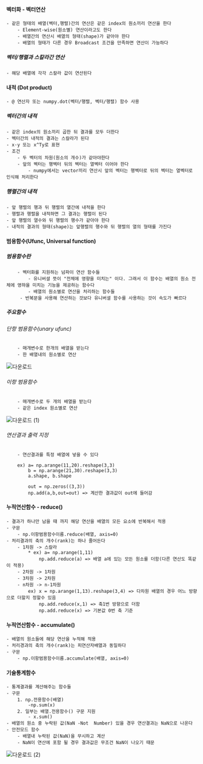 #### 벡터화 - 벡터연산
    - 같은 형태의 배열(벡터,행렬)간의 연산은 같은 index의 원소끼리 연산을 한다
        - Element-wise(원소별) 연산이라고도 한다
        - 배열간의 연산시 배열의 형태(shape)가 같아야 한다
        - 배열의 형태가 다른 경우 Broadcast 조건을 만족하면 연산이 가능하다
        
##### 벡터/행렬과 스칼라간 연산

    - 해당 배열에 각각 스칼라 값이 연산된다

#### 내적 (Dot product)
    - @ 연산자 또는 numpy.dot(벡터/행렬, 벡터/행렬) 함수 사용
 ##### 벡터간의 내적
    - 같은 index의 원소끼리 곱한 뒤 결과를 모두 더한다
    - 벡터간의 내적의 결과는 스칼라가 된다
    - x·y 또는 x^Ty로 표현
    - 조건
        - 두 벡터의 차원(원소의 개수)가 같아야한다
        - 앞의 벡터는 행벡터 뒤의 벡터는 열벡터 이어야 한다
            - numpy에서는 vector끼리 연산시 앞의 벡터는 행벡터로 뒤의 벡터는 열벡터로 인식해 처리한다

 ##### 행렬간의 내적
    - 앞 행렬의 행과 뒤 행렬의 열간에 내적을 한다
    - 행렬과 행렬을 내적하면 그 결과는 행렬이 된다
    - 앞 행렬의 열수와 뒤 행렬의 행수가 같아야 한다
    - 내적의 결과의 형태(shape)는 앞행렬의 행수와 뒤 행렬의 열의 형태를 가진다

#### 범용함수(Ufunc, Universal function)

   ##### 범용함수란
        - 벡터화를 지원하는 넘파이 연산 함수들
            - 유니버셜 뜻이 "전체에 영향을 미치는" 이다. 그래서 이 함수는 배열의 원소 전체에 영햐을 미치는 기능을 제공하는 함수다
            - 배열의 원소별로 연산을 처리하는 함수들
         - 반복문을 사용해 연산하는 것보다 유니버셜 함수를 사용하는 것이 속도가 빠르다
      
   ##### 주요함수
   
   ###### 단항 범용함수(unary ufunc)
        - 매개변수로 한개의 배열을 받는다
        - 한 배열내의 원소별로 연산
  ![다운로드](https://user-images.githubusercontent.com/76146752/108631036-5b01b400-74ab-11eb-8d0c-a8918330e91e.png)
  
  
   ###### 이항 범용함수
        - 매개변수로 두 개의 배열을 받는다
        - 같은 index 원소별로 연산
   ![다운로드 (1)](https://user-images.githubusercontent.com/76146752/108644471-72b05b00-74f2-11eb-825e-491987cdd1a6.png)
   
   ###### 연산결과 출력 지정
        - 연산결과를 특정 배열에 넣을 수 있다
      
        ex) a= np.arange(11,20).reshape(3,3)
            b = np.arange(21,30).reshape(3,3)
            a.shape, b.shape
            
            out = np.zeros((3,3))
            np.add(a,b,out=out) => 계산한 결과값이 out에 들어감
            
 #### 누적연산함수 - reduce()
    - 결과가 하나만 남을 때 까지 해당 연산을 배열의 모든 요소에 반복해서 적용
    - 구문
        - np.이항범용함수이름.reduce(배열, axis=0)
    - 처리결과의 축의 개수(rank)는 하나 줄어든다
        - 1차원 -> 스칼라
            * ex) a= np.arange(1,11)
                np.add.reduce(a) => 배열 a에 있는 모든 원소를 더함(다른 연산도 똑같이 적용)
        - 2차원 -> 1차원
        - 3차원 -> 2차원
        - n차원 -> n-1차원
            ex) x = np.arange(1,13).reshape(3,4) => 다차원 배열의 경우 어느 방향으로 더할지 정할수 있음 
                np.add.reduce(x,1) => 축1번 방향으로 더함
                np.add.reduce(x) => 기본값 0번 축 기준
   
 #### 누적연산함수 - accumulate()
    - 배열의 원소들에 해당 연산을 누적해 적용
    - 처리경과의 축의 개수(rank)는 피연산자배열과 동일하다
    - 구문
        - np.이항범용함수이름.accumulate(배열, axis=0)

#### 기술통계함수
    - 통계결과를 계산해주는 함수들
    - 구문
        1. np.전용함수(배열)
            -np.sum(x)
        2. 일부는 배열.전용함수() 구문 지원
            - x.sum()
    - 배열의 원소 중 누락된 값(NaN -Not  Number) 있을 경우 연산결과는 NaN으로 나온다
    - 안전모드 함수
        - 배열내 누락된 값(NaN)을 무시하고 계산
        - NaN이 연산에 포함 될 경우 결과값은 무조건 NaN이 나오기 때문 
        
   ![다운로드 (2)](https://user-images.githubusercontent.com/76146752/108646009-e9038c00-74f7-11eb-932a-bedb4e2504cd.png)

        

